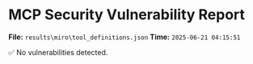 # MCP Security Vulnerability Report
**File:** `results\miro\tool_definitions.json`
**Time:** `2025-06-21 04:15:51`

✅ No vulnerabilities detected.